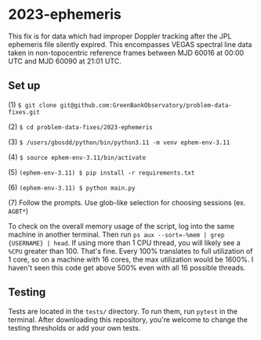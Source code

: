 # 2023-ephemeris
This fix is for data which had improper Doppler tracking after the JPL ephemeris file silently expired. This encompasses VEGAS spectral line data taken in non-topocentric reference frames between MJD 60016 at 00:00 UTC and MJD 60090 at 21:01 UTC. 

## Set up

(1) ``$ git clone git@github.com:GreenBankObservatory/problem-data-fixes.git``

(2) ``$ cd problem-data-fixes/2023-ephemeris``

(3) ``$ /users/gbosdd/python/bin/python3.11 -m venv ephem-env-3.11``

(4) ``$ source ephem-env-3.11/bin/activate``

(5) ``(ephem-env-3.11) $ pip install -r requirements.txt``

(6) ``(ephem-env-3.11) $ python main.py``

(7) Follow the prompts. Use glob-like selection for choosing sessions (ex. ``AGBT*``)

To check on the overall memory usage of the script, log into the same machine in another terminal. Then run ``ps aux --sort=-%mem | grep {USERNAME} | head``. If using more than 1 CPU thread, you will likely see a `%CPU` greater than 100. That's fine. Every 100% translates to full utilization of 1 core, so on a machine with 16 cores, the max utilization would be 1600%. I haven't seen this code get above 500% even with all 16 possible threads. 

## Testing
Tests are located in the ``tests/`` directory. To run them, run ``pytest`` in the terminal. After downloading this repository, you're welcome to change the testing thresholds or add your own tests. 